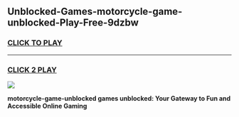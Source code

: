 
## Unblocked-Games-motorcycle-game-unblocked-Play-Free-9dzbw
<h3>
<a href="https://premium76.site?title=motorcycle-game-unblocked&ref=18A">CLICK TO PLAY</a></h3>
<hr>

<h3>
<a href="https://premium76.site?title=motorcycle-game-unblocked&ref=18A">CLICK 2 PLAY</a>
  
</h3>

<a href="https://premium76.site?title=motorcycle-game-unblocked&ref=18A"><img src="https://clearcache.store/games.png"></a>


**motorcycle-game-unblocked games unblocked: Your Gateway to Fun and Accessible Online Gaming**
